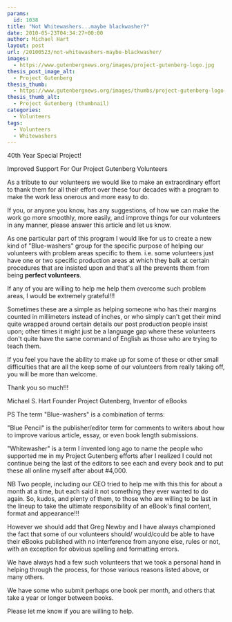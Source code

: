 ```yaml
---
params:
  id: 1038
title: "Not Whitewashers...maybe blackwasher?"
date: 2010-05-23T04:34:27+00:00
author: Michael Hart
layout: post
url: /20100523/not-whitewashers-maybe-blackwasher/
images:
  - https://www.gutenbergnews.org/images/project-gutenberg-logo.jpg
thesis_post_image_alt:
  - Project Gutenberg
thesis_thumb:
  - https://www.gutenbergnews.org/images/thumbs/project-gutenberg-logo-thumb.jpg
thesis_thumb_alt:
  - Project Gutenberg (thumbnail)
categories:
  - Volunteers
tags:
  - Volunteers
  - Whitewashers
---
```

40th Year Special Project!

Improved Support For Our Project Gutenberg Volunteers

As a tribute to our volunteers we would like to make an extraordinary effort to thank them for all their effort over these four decades with a program to make the work less onerous and more easy to do.

If you, or anyone you know, has any suggestions, of how we can make the work go more smoothly, more easily, and improve things for our volunteers in any manner, please answer this article and let us know.

As one particular part of this program I would like for us to create a new kind of "Blue-washers" group for the specific purpose of helping our volunteers with problem areas specific to them. i.e. some volunteers just have one or two specific production areas at which they balk at certain procedures that are insisted upon and that's all the prevents them from being **perfect volunteers**.<!--more-->

If any of you are willing to help me help them overcome such problem areas, I would be extremely grateful!!!

Sometimes these are a simple as helping someone who has their margins counted in millimeters instead of inches, or who simply can't get their mind quite wrapped around certain details our post production people insist upon; other times it might just be a language gap where these volunteers don't quite have the same command of English as those who are trying to teach them.

If you feel you have the ability to make up for some of these or other small difficulties that are all the keep some of our volunteers from really taking off, you will be more than welcome.

Thank you so much!!!

Michael S. Hart
Founder
Project Gutenberg,
Inventor of eBooks

PS The term "Blue-washers" is a combination of terms:

"Blue Pencil" is the publisher/editor term for comments to writers about how to improve various article, essay, or even book length submissions.

"Whitewasher" is a term I invented long ago to name the people who supported me in my Project Gutenberg efforts after I realized I could not continue being the last of the editors to see each and every book and to put these all online myself after about #4,000.

NB Two people, including our CEO tried to help me with this this for about a month at a time, but each said it not something they ever wanted to do again. So, kudos, and plenty of them, to those who are willing to be last in the lineup to take the ultimate responsibility of an eBook's final content, format and appearance!!!

However we should add that Greg Newby and I have always championed the fact that some of our volunteers should/ would/could be able to have their eBooks published with no interference from anyone else, rules or not, with an exception for obvious spelling and formatting errors.

We have always had a few such volunteers that we took a personal hand in helping through the process, for those various reasons listed above, or many others.

We have some who submit perhaps one book per month, and others that take a year or longer between books.

Please let me know if you are willing to help.
